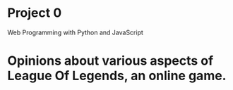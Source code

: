 # Project 0

Web Programming with Python and JavaScript
# Opinions about various aspects of League Of Legends, an online game.
